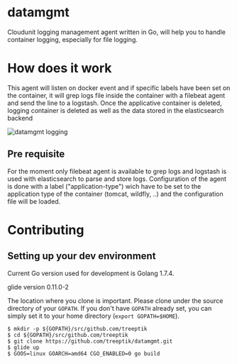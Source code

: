 # datamgmt
Cloudunit logging management agent written in Go, will help you to handle container logging, especially for file logging.

# How does it work

This agent will listen on docker event and if specific labels have been set on the container, it will grep logs file inside the container with a filebeat agent and send the line to a logstash. Once the applicative container is deleted, logging container is deleted as well as the data stored in the elasticsearch backend

![datamgmt logging](documentation/img/datamgmt-logging-concept.jpeg "Cloudunit logging mgmt")

## Pre requisite

For the moment only filebeat agent is available to grep logs and logstash is used with elasticsearch to parse and store logs.
Configuration of the agent is done with a label ("application-type") wich have to be set to the application type of the container (tomcat, wildfly, ..) and the configuration file will be loaded.



# Contributing

## Setting up your dev environment

Current Go version used for development is Golang 1.7.4.

glide version 0.11.0-2

The location where you clone is important. Please clone under the source
directory of your `GOPATH`. If you don't have `GOPATH` already set, you can
simply set it to your home directory (`export GOPATH=$HOME`).

    $ mkdir -p ${GOPATH}/src/github.com/treeptik
    $ cd ${GOPATH}/src/github.com/treeptik
    $ git clone https://github.com/treeptik/datamgmt.git
    $ glide up
    $ GOOS=linux GOARCH=amd64 CGO_ENABLED=0 go build
